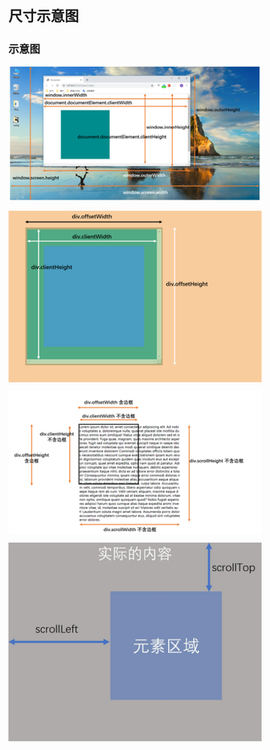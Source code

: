 # 尺寸示意图

## 示意图

![尺寸1](image/尺寸1.png)

![尺寸2](image/尺寸2.png)

![尺寸3](image/尺寸3.png)

![尺寸4](image/尺寸4.jpg)
